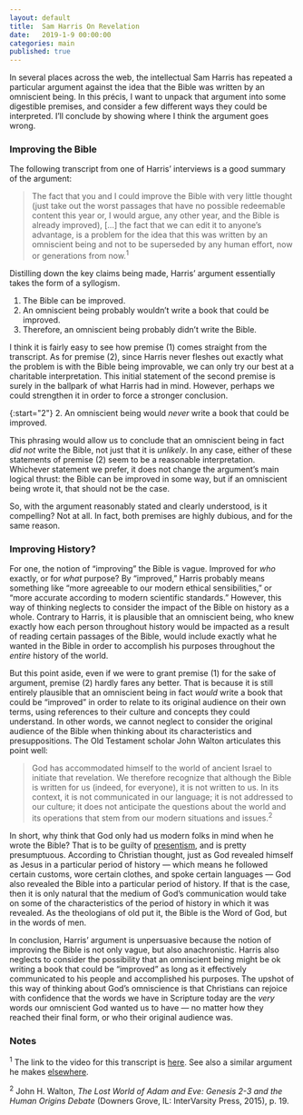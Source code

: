 ```yaml
---
layout: default
title:  Sam Harris On Revelation
date:   2019-1-9 00:00:00
categories: main
published: true
---
```


In several places across the web, the intellectual Sam Harris has repeated a particular argument against the idea that the Bible was written by an omniscient being. In this précis, I want to unpack that argument into some digestible premises, and consider a few different ways they could be interpreted. I’ll conclude by showing where I think the argument goes wrong.

### Improving the Bible
The following transcript from one of Harris’ interviews is a good summary of the argument:

> The fact that you and I could improve the Bible with very little thought (just take out the worst passages that have no possible redeemable content this year or, I would argue, any other year, and the Bible is already improved), […] the fact that we can edit it to anyone’s advantage, is a problem for the idea that this was written by an omniscient being and not to be superseded by any human effort, now or generations from now.<sup>1</sup>

Distilling down the key claims being made, Harris’ argument essentially takes the form of a syllogism.

1. The Bible can be improved.
2. An omniscient being probably wouldn’t write a book that could be improved.
3. Therefore, an omniscient being probably didn’t write the Bible.

I think it is fairly easy to see how premise (1) comes straight from the transcript. As for premise (2), since Harris never fleshes out exactly what the problem is with the Bible being improvable, we can only try our best at a charitable interpretation. This initial statement of the second premise is surely in the ballpark of what Harris had in mind. However, perhaps we could strengthen it in order to force a stronger conclusion.

{:start="2"}
2. An omniscient being would *never* write a book that could be improved.

This phrasing would allow us to conclude that an omniscient being in fact *did not* write the Bible, not just that it is *unlikely*. In any case, either of these statements of premise (2) seem to be a reasonable interpretation. Whichever statement we prefer, it does not change the argument’s main logical thrust: the Bible can be improved in some way, but if an omniscient being wrote it, that should not be the case.

So, with the argument reasonably stated and clearly understood, is it compelling? Not at all. In fact, both premises are highly dubious, and for the same reason.

### Improving History?
For one, the notion of “improving” the Bible is vague. Improved for *who* exactly, or for *what* purpose? By “improved,” Harris probably means something like “more agreeable to our modern ethical sensibilities,” or “more accurate according to modern scientific standards.” However, this way of thinking neglects to consider the impact of the Bible on history as a whole. Contrary to Harris, it is plausible that an omniscient being, who knew exactly how each person throughout history would be impacted as a result of reading certain passages of the Bible, would include exactly what he wanted in the Bible in order to accomplish his purposes throughout the *entire* history of the world.

But this point aside, even if we were to grant premise (1) for the sake of argument, premise (2) hardly fares any better. That is because it is still entirely plausible that an omniscient being in fact *would* write a book that could be “improved” in order to relate to its original audience on their own terms, using references to their culture and concepts they could understand. In other words, we cannot neglect to consider the original audience of the Bible when thinking about its characteristics and presuppositions. The Old Testament scholar John Walton articulates this point well:

> God has accommodated himself to the world of ancient Israel to initiate that revelation. We therefore recognize that although the Bible is written for us (indeed, for everyone), it is not written to us. In its context, it is not communicated in our language; it is not addressed to our culture; it does not anticipate the questions about the world and its operations that stem from our modern situations and issues.<sup>2</sup>

In short, why think that God only had us modern folks in mind when he wrote the Bible? That is to be guilty of [presentism](https://en.m.wikipedia.org/wiki/Presentism_(literary_and_historical_analysis)), and is pretty presumptuous. According to Christian thought, just as God revealed himself as Jesus in a particular period of history — which means he followed certain customs, wore certain clothes, and spoke certain languages — God also revealed the Bible into a particular period of history. If that is the case, then it is only natural that the medium of God’s communication would take on some of the characteristics of the period of history in which it was revealed. As the theologians of old put it, the Bible is the Word of God, but in the words of men.

In conclusion, Harris’ argument is unpersuasive because the notion of improving the Bible is not only vague, but also anachronistic. Harris also neglects to consider the possibility that an omniscient being might be ok writing a book that could be “improved” as long as it effectively communicated to his people and accomplished his purposes. The upshot of this way of thinking about God’s omniscience is that Christians can rejoice with confidence that the words we have in Scripture today are the *very* words our omniscient God wanted us to have — no matter how they reached their final form, or who their original audience was.

### Notes
<sup>1</sup> The link to the video for this transcript is [here](https://youtu.be/bdUC8nRVyYY?t=1962). See also a similar argument he makes [elsewhere](https://www.youtube.com/watch?v=8zV3vIXZ-1Y).

<sup>2</sup> John H. Walton, *The Lost World of Adam and Eve: Genesis 2-3 and the Human Origins Debate* (Downers Grove, IL: InterVarsity Press, 2015), p. 19.

